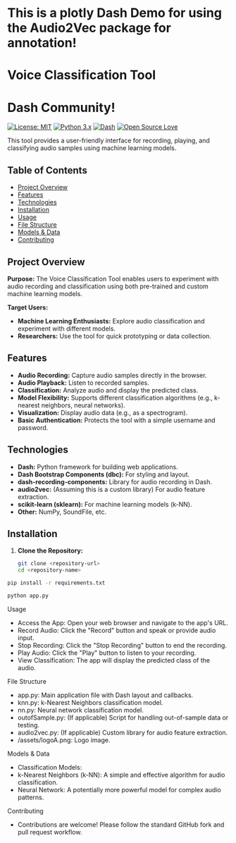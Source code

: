 # This is a plotly Dash Demo for using the Audio2Vec package for annotation!

# Voice Classification Tool

# Dash Community!

[![License: MIT](https://img.shields.io/badge/License-MIT-yellow.svg)](https://opensource.org/licenses/MIT)
[![Python 3.x](https://img.shields.io/badge/python-3.x-blue.svg)](https://www.python.org/)
[![Dash](https://img.shields.io/badge/Dash-v2-orange)](https://dash.plotly.com/)
[![Open Source Love](https://badges.frapsoft.com/os/v1/open-source.svg?v=103)](https://github.com/ellerbrock/open-source-badges/)

This tool provides a user-friendly interface for recording, playing, and classifying audio samples using machine learning models.

## Table of Contents

- [Project Overview](#project-overview)
- [Features](#features)
- [Technologies](#technologies)
- [Installation](#installation)
- [Usage](#usage)
- [File Structure](#file-structure)
- [Models & Data](#models--data)
- [Contributing](#contributing)

## Project Overview

**Purpose:** The Voice Classification Tool enables users to experiment with audio recording and classification using both pre-trained and custom machine learning models. 

**Target Users:**

- **Machine Learning Enthusiasts:**  Explore audio classification and experiment with different models.
- **Researchers:** Use the tool for quick prototyping or data collection.

## Features

- **Audio Recording:** Capture audio samples directly in the browser.
- **Audio Playback:** Listen to recorded samples.
- **Classification:** Analyze audio and display the predicted class.
- **Model Flexibility:** Supports different classification algorithms (e.g., k-nearest neighbors, neural networks).
- **Visualization:** Display audio data (e.g., as a spectrogram). 
- **Basic Authentication:** Protects the tool with a simple username and password. 

## Technologies

- **Dash:** Python framework for building web applications.
- **Dash Bootstrap Components (dbc):** For styling and layout.
- **dash-recording-components:**  Library for audio recording in Dash.
- **audio2vec:** (Assuming this is a custom library) For audio feature extraction.
- **scikit-learn (sklearn):** For machine learning models (k-NN).
- **Other:** NumPy, SoundFile, etc.

## Installation

1. **Clone the Repository:**
   ```bash
   git clone <repository-url>
   cd <repository-name>
   ```

```bash
pip install -r requirements.txt

python app.py
```

Usage
 - Access the App: Open your web browser and navigate to the app's URL.
 - Record Audio: Click the "Record" button and speak or provide audio input.
 - Stop Recording: Click the "Stop Recording" button to end the recording.
 - Play Audio: Click the "Play" button to listen to your recording.
 - View Classification: The app will display the predicted class of the audio.

File Structure
 - app.py: Main application file with Dash layout and callbacks.
 - knn.py: k-Nearest Neighbors classification model.
 - nn.py: Neural network classification model.
 - outofSample.py: (If applicable) Script for handling out-of-sample data or testing.
 - audio2vec.py: (If applicable) Custom library for audio feature extraction.
 - /assets/logoA.png: Logo image.

Models & Data
 - Classification Models:
 - k-Nearest Neighbors (k-NN): A simple and effective algorithm for audio classification.
 - Neural Network: A potentially more powerful model for complex audio patterns.

Contributing
 - Contributions are welcome! Please follow the standard GitHub fork and pull request workflow.
